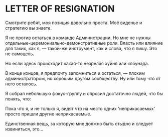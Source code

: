 # LETTER OF RESIGNATION

Смотрите ребят, моя позиция довольно проста. Моё виденье и стратегию вы знаете. 

Я не против остаться в команде Администрации. Но мне не нужны отдельные-церемониально-демонстративные роли.
Власть или влияние для таких, как я, — такой-же инструмент, как и слова, что я пишу. Это не самоцель.

Но если здесь происходит какая-то незрелая хуйня или клоунада.

В конце концов, я предпочту запомниться и остаться, — плохим администратором, но хорошим другом сообществу. Ну или тому что от него осталось.



Я собрал небольшую фокус-группу и опросил достаточно людей, что бы понять, что:

Пока что я, и не только я, видят что на место одних 'неприкасаемых' просто пришли другие неприкасаемые.


Единственная вещь, за которую мне должно быть стыдно и следует извиниться, это...
